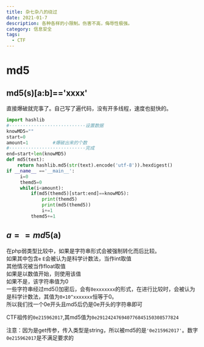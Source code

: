 ```yaml
---
title: 杂七杂八的绕过
date: 2021-01-7
description: 各种各样的小限制。伤害不高，侮辱性极强。
category: 信息安全
tags:
  - CTF
---
```

# md5
## md5(s)\[a:b]=='xxxx'
直接爆破就完事了。自己写了遍代码，没有开多线程，速度也挺快的。
```python
import hashlib
#····························设置数据
knowMD5=""
start=0
amount=1     	 #爆破出来的个数
#····························完成
end=start+len(knowMD5)
def md5(text):
    return hashlib.md5(str(text).encode('utf-8')).hexdigest()
if __name__ =='__main__':
     i=0
     themd5=0
     while(i<amount):
         if(md5(themd5)[start:end]==knowMD5):
             print(themd5)
             print(md5(themd5))
             i+=1
         themd5+=1
```
## $a==md5($a) 
在php弱类型比较中，如果是字符串形式会被强制转化而后比较。  
如果其中包含`e` `E`会被认为是科学计数法，当作int取值  
其他情况被当作float取值  
	如果是以数值开始，则使用该值  
	如果不是，该字符串值为0  
一些字符串经过md5()加密后，会有`0exxxxxxx`的形式，在进行比较时，会被认为是科学计数法，其值为`0×10^xxxxxxx`恒等于0。  
所以我们找一个0e开头且md5后仍是0e开头的字符串即可  
  
CTF祖传的`0e215962017`,其md5值为`0e291242476940776845150308577824`  
  
注意：因为是get传参，传入类型是string，所以被md5的是`'0e215962017'`。数字`0e215962017`是不满足要求的